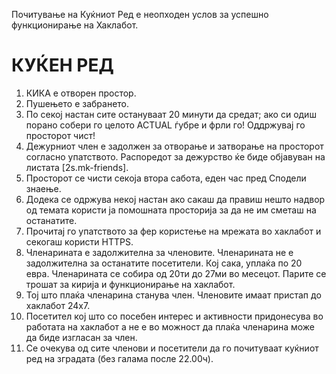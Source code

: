 Почитување на Куќниот Ред е неопходен услов за успешно функционирање на Хаклабот.

КУЌЕН РЕД
====================

1. КИКА е отворен простор.
1. Пушењето е забрането.
1. По секој настан сите остануваат 20 минути да средат; ако си одиш порано собери го целото ACTUAL ѓубре и фрли го! Оддржувај го просторот чист!
1. Дежурниот член е задолжен за отворање и затворање на просторот согласно упатството. Распоредот за дежурство ќе биде објавуван на листата [2s.mk-friends].
1. Просторот се чисти секоја втора сабота, еден час пред Сподели знаење.
1. Додека се одржува некој настан ако сакаш да правиш нешто надвор од темата користи ја помошната просторија за да не им сметаш на останатите.
1. Прочитај го упатството за фер користење на мрежата во хаклабот и секогаш користи HTTPS.
1. Членарината е задолжителна за членовите. Члeнарината не е задолжителна за останатите посетители. Кој сака, уплаќа по 20 евра. Членарината се собира од 20ти до 27ми во месецот. Парите се трошат за кирија и функционирање на хаклабот.
1. Тој што плаќа членарина станува член. Членовите имаат пристап до хаклабот 24x7.
1. Посетител кој што со посебен интерес и активности придонесува во работата на хаклабот а не е во можност да плаќа членарина може да биде изгласан за член.
1. Се очекува од сите членови и посетители да го почитуваат куќниот ред на зградата (без галама после 22.00ч).
